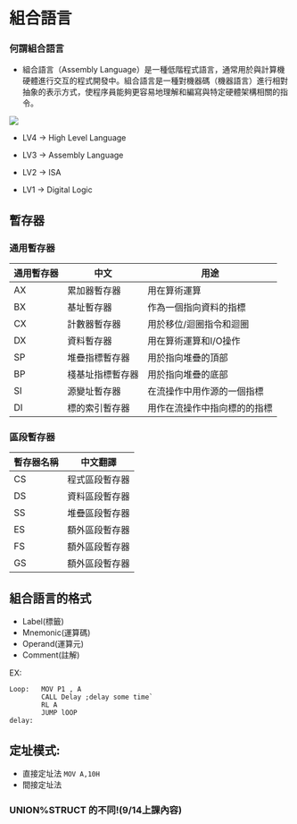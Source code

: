 # **組合語言**
### **何謂組合語言**
- 組合語言（Assembly Language）是一種低階程式語言，通常用於與計算機硬體進行交互的程式開發中。組合語言是一種對機器碼（機器語言）進行相對抽象的表示方式，使程序員能夠更容易地理解和編寫與特定硬體架構相關的指令。
<img src="PHOTO/ARM.jpg">



   - LV4 -> High Level Language

  - LV3 -> Assembly Language
    
  - LV2 -> ISA
 
  - LV1 -> Digital Logic
## 暫存器

### 通用暫存器

|通用暫存器|中文|用途|
|---|---|----|
|AX|累加器暫存器|用在算術運算|
|BX|基址暫存器|作為一個指向資料的指標|
|CX|計數器暫存器|用於移位/迴圈指令和迴圈|                        
|DX|資料暫存器|用在算術運算和I/O操作|
|SP|堆疊指標暫存器|用於指向堆疊的頂部|
|BP|棧基址指標暫存器|用於指向堆疊的底部|
|SI|源變址暫存器|在流操作中用作源的一個指標|
|DI|標的索引暫存器|用作在流操作中指向標的的指標|

### 區段暫存器

|暫存器名稱|中文翻譯|
|---|---|
|CS|程式區段暫存器|
|DS|資料區段暫存器|
|SS|堆疊區段暫存器|
|ES|額外區段暫存器|
|FS|額外區段暫存器|
|GS|額外區段暫存器|


## 組合語言的格式
* Label(標籤)
* Mnemonic(運算碼)
* Operand(運算元)
* Comment(註解)

EX:

```
Loop:   MOV P1 , A 
        CALL Delay ;delay some time`
        RL A
        JUMP lOOP
delay:
```



## 定址模式: 

-  直接定址法
       ``` MOV A,10H ```
 -  間接定址法
### **UNION%STRUCT 的不同!(9/14上課內容)**
